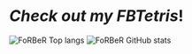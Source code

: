 <div align="сenter">
  
# _Check out my FBTetris_!
 

![FoRBeR Top langs](https://github-profile-summary-cards.vercel.app/api/cards/repos-per-language?username=FoRBeR&theme=vue)
![FoRBeR GitHub stats](https://github-profile-summary-cards.vercel.app/api/cards/stats?username=FoRBeR&theme=vue)
</div>
